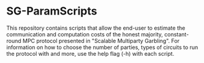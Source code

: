 # SG-ParamScripts
This repository contains scripts that allow the end-user to estimate the communication and computation costs of the honest majority, constant-round MPC protocol presented in "Scalable Multiparty Garbling". For information on how to choose the number of parties, types of circuits to run the protocol with and more, use the help flag (-h) with each script.  
